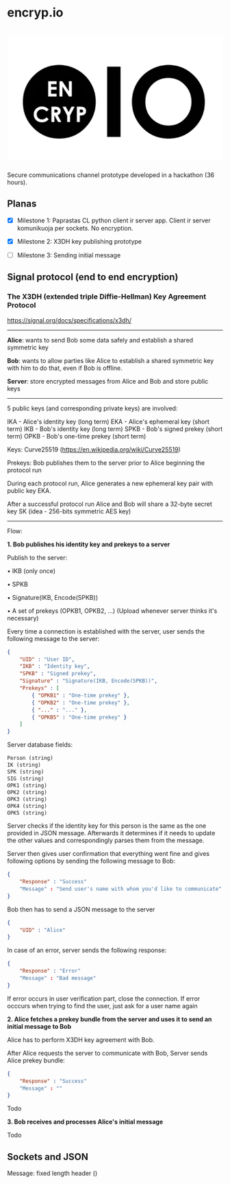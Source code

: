# encryp.io

<h1 align="center"><img src="design/logo.png"></h1>

Secure communications channel prototype developed in a hackathon (36 hours).

## Planas


- [x] Milestone 1: Paprastas CL python client ir server app. Client ir server komunikuoja per sockets. No encryption.
- [x] Milestone 2: X3DH key publishing prototype
- [ ] Milestone 3: Sending initial message


## Signal protocol (end to end encryption)

### The X3DH (extended triple Diffie-Hellman) Key Agreement Protocol

https://signal.org/docs/specifications/x3dh/

---

**Alice**: wants to send Bob some data safely and establish a shared symmetric key

**Bob**: wants to allow parties like Alice to establish a shared symmetric key with him to do that, even if Bob is offline.

**Server**: store encrypted messages from Alice and Bob and store public keys

---

5 public keys (and corresponding private keys) are involved:

IKA - Alice's identity key (long term)
EKA - Alice's ephemeral key (short term)
IKB - Bob's identity key (long term)
SPKB - Bob's signed prekey (short term)
OPKB - Bob's one-time prekey (short term)

Keys: Curve25519 (https://en.wikipedia.org/wiki/Curve25519)

Prekeys: Bob publishes them to the server prior to Alice beginning the protocol run

During each protocol run, Alice generates a new ephemeral key pair with public key EKA.

After a successful protocol run Alice and Bob will share a 32-byte secret key SK (idea - 256-bits symmetric AES key)

---

Flow:

**1. Bob publishes his identity key and prekeys to a server**

Publish to the server:

• IKB (only once)

• SPKB 

• Signature(IKB, Encode(SPKB))

• A set of prekeys (OPKB1, OPKB2, ...) (Upload whenever server thinks it's necessary)

Every time a connection is established with the server, user sends the following message to the server:

```json
{
    "UID" : "User ID",
    "IKB" : "Identity key",
    "SPKB" : "Signed prekey",
    "Signature" : "Signature(IKB, Encode(SPKB))",
    "Prekeys" : [
    	{ "OPKB1" : "One-time prekey" },
        { "OPKB2" : "One-time prekey" },
        { "..." : "..." },
        { "OPKB5" : "One-time prekey" }
    ]
}
```

Server database fields:

```
Person (string)
IK (string)
SPK (string)
SIG (string)
OPK1 (string)
OPK2 (string)
OPK3 (string)
OPK4 (string)
OPK5 (string)
````

Server checks if the identity key for this person is the same as the one provided in JSON message. Afterwards it determines if it needs to update the other values and correspondingly parses them from the message.

Server then gives user confirmation that everything went fine and gives following options by sending the following message to Bob:

```json
{
	"Response" : "Success"
	"Message" : "Send user's name with whom you'd like to communicate"
}
```

Bob then has to send a JSON message to the server

```json
{
	"UID" : "Alice"
}
```

In case of an error, server sends the following response:

```json
{
	"Response" : "Error"
	"Message" : "Bad message"
}
```

If error occurs in user verification part, close the connection. If error occcurs when trying to find the user, just ask for a user name again

**2. Alice fetches a prekey bundle from the server and uses it to send an initial message to Bob**

Alice has to perform X3DH key agreement with Bob.

After Alice requests the server to communicate with Bob, Server sends Alice prekey bundle:

```json
{
	"Response" : "Success"
	"Message" : ""
}
````

Todo

**3. Bob receives and processes Alice's initial message**

Todo

## Sockets and JSON

Message: fixed length header ()